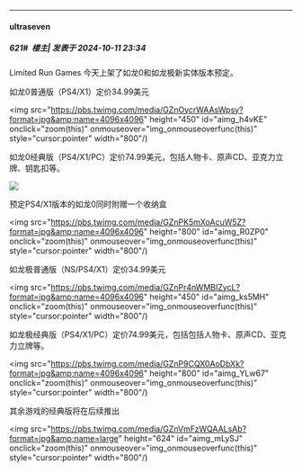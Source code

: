 ﻿
*****

####  ultraseven  
##### 621#         楼主| 发表于 2024-10-11 23:34

Limited Run Games 今天上架了如龙0和如龙极新实体版本预定。

如龙0普通版（PS4/X1）定价34.99美元

<img src="https://pbs.twimg.com/media/GZnOycrWAAsWpsy?format=jpg&amp;name=4096x4096" height="450" id="aimg_h4vKE" onclick="zoom(this)" onmouseover="img_onmouseoverfunc(this)" style="cursor:pointer" width="800"/)

如龙0经典版（PS4/X1/PC）定价74.99美元，包括人物卡、原声CD、亚克力立牌、钥匙扣等。

<img src="https://cdn.accentuate.cloud/images/9127444/Yakuza0_MockUp_Banner_ClassicEdition_Square-v1728653210188.png" referrerpolicy="no-referrer">

预定PS4/X1版本的如龙0同时附赠一个收纳盒

<img src="https://pbs.twimg.com/media/GZnPK5mXoAcuW5Z?format=jpg&amp;name=4096x4096" height="800" id="aimg_R0ZP0" onclick="zoom(this)" onmouseover="img_onmouseoverfunc(this)" style="cursor:pointer" width="800"/)

如龙极普通版（NS/PS4/X1）定价34.99美元

<img src="https://pbs.twimg.com/media/GZnPr4nWMBIZycL?format=jpg&amp;name=4096x4096" height="450" id="aimg_ks5MH" onclick="zoom(this)" onmouseover="img_onmouseoverfunc(this)" style="cursor:pointer" width="800"/)

如龙极经典版（PS4/X1/PC）定价74.99美元，包括包括人物卡、原声CD、亚克力立牌等。

<img src="https://pbs.twimg.com/media/GZnP9CQX0AoDbXk?format=jpg&amp;name=4096x4096" height="800" id="aimg_YLw67" onclick="zoom(this)" onmouseover="img_onmouseoverfunc(this)" style="cursor:pointer" width="800"/)

其余游戏的经典版将在后续推出

<img src="https://pbs.twimg.com/media/GZnVmFzWQAALsAb?format=jpg&amp;name=large" height="624" id="aimg_mLySJ" onclick="zoom(this)" onmouseover="img_onmouseoverfunc(this)" style="cursor:pointer" width="800"/)

